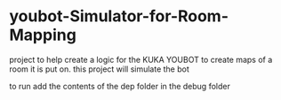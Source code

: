 # youbot-Simulator-for-Room-Mapping

project to help create a logic for the KUKA YOUBOT to create maps of a room it is put on.
this project will simulate the bot

to run add the contents of the dep folder in the debug folder
